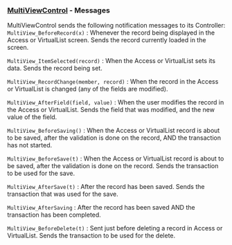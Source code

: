 ### [MultiViewControl](<../MultiViewControl.md>) - Messages

MultiViewControl sends the following notification messages to its Controller:
`MultiView_BeforeRecord(x)`
: Whenever the record being displayed in the Access or VirtualList screen. Sends the record currently loaded in the screen.

`MultiView_ItemSelected(record)`
: When the Access or VirtualList sets its data. Sends the record being set.

`MultiView_RecordChange(member, record)`
: When the record in the Access or VirtualList is changed (any of the fields are modified).

`MultiView_AfterField(field, value)`
: When the user modifies the record in the Access or VirtualList. Sends the field that was modified, and the new value of the field.

`MultiView_BeforeSaving()`
: When the Access or VirtualList record is about to be saved, after the validation is done on the record, AND the transaction has not started. 

`MultiView_BeforeSave(t)`
: When the Access or VirtualList record is about to be saved, after the validation is done on the record. Sends the transaction to be used for the save.

`MultiView_AfterSave(t)`
: After the record has been saved. Sends the transaction that was used for the save.

`MultiView_AfterSaving`
: After the record has been saved AND the transaction has been completed.

`MultiView_BeforeDelete(t)`
: Sent just before deleting a record in Access or VirtualList. Sends the transaction to be used for the delete.